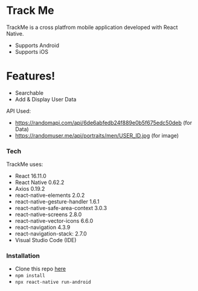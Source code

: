 # Track Me

TrackMe is a cross platfrom mobile application developed with React Native. 

  - Supports Android
  - Supports iOS

# Features!

  - Searchable 
  - Add & Display User Data

API Used:
  - https://randomapi.com/api/6de6abfedb24f889e0b5f675edc50deb (for Data)
  - https://randomuser.me/api/portraits/men/USER_ID.jpg (for image)

### Tech

TrackMe uses:

* React 16.11.0
* React Native 0.62.2
* Axios 0.19.2
* react-native-elements 2.0.2
* react-native-gesture-handler 1.6.1
* react-native-safe-area-context 3.0.3
* react-native-screens 2.8.0
* react-native-vector-icons 6.6.0
* react-navigation 4.3.9
* react-navigation-stack: 2.7.0
* Visual Studio Code (IDE)

### Installation
* Clone this repo [here]
* ```npm install```
* ```npx react-native run-android```

[Here]: <https://github.com/TheRakeshPurohit/Employee-React-Native-App.git>